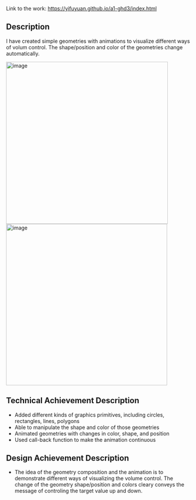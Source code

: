 Link to the work: https://yifuyuan.github.io/a1-ghd3/index.html

## Description
I have created simple geometries with animations to visualize different ways of volum control. The shape/position and color of the geometries change automatically. 

<img width="442" alt="image" src="https://github.com/YifuYuan/a1-ghd3/assets/90162512/d65ae938-4e32-4209-a411-0ae4aa69607f">
<img width="440" alt="image" src="https://github.com/YifuYuan/a1-ghd3/assets/90162512/ea316b74-911b-4991-bad1-ae8250c8484b">


## Technical Achievement Description
* Added different kinds of graphics primitives, including circles, rectangles, lines, polygons
* Able to manipulate the shape and color of those geometries
* Animated geometries with changes in color, shape, and position
* Used call-back function to make the animation continuous

## Design Achievement Description
* The idea of the geometry composition and the animation is to demonstrate different ways of visualizing the volume control. The change of the geometry shape/position and colors cleary conveys the message of controling the target value up and down. 

